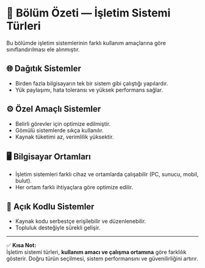 # 📝 Bölüm Özeti — İşletim Sistemi Türleri

Bu bölümde işletim sistemlerinin farklı kullanım amaçlarına göre sınıflandırılması ele alınmıştır.

## 🌐 Dağıtık Sistemler
- Birden fazla bilgisayarın tek bir sistem gibi çalıştığı yapılardır.  
- Yük paylaşımı, hata toleransı ve yüksek performans sağlar.

## ⚙️ Özel Amaçlı Sistemler
- Belirli görevler için optimize edilmiştir.  
- Gömülü sistemlerde sıkça kullanılır.  
- Kaynak tüketimi az, verimlilik yüksektir.

## 🖥️ Bilgisayar Ortamları
- İşletim sistemleri farklı cihaz ve ortamlarda çalışabilir (PC, sunucu, mobil, bulut).  
- Her ortam farklı ihtiyaçlara göre optimize edilir.

## 🐧 Açık Kodlu Sistemler
- Kaynak kodu serbestçe erişilebilir ve düzenlenebilir.  
- Topluluk desteğiyle sürekli gelişir.

---

✅ **Kısa Not:**  
İşletim sistemi türleri, **kullanım amacı ve çalışma ortamına** göre farklılık gösterir. Doğru türün seçilmesi, sistem performansını ve güvenilirliğini artırır.

